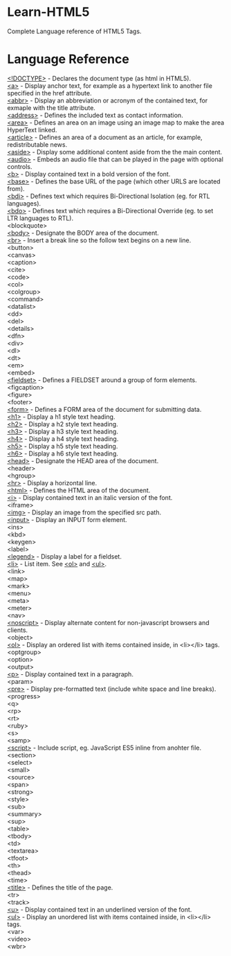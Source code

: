 # Learn-HTML5
Complete Language reference of HTML5 Tags.

# Language Reference

[&lt;!DOCTYPE&gt;](doctype.html) - Declares the document type (as html in HTML5).\
[&lt;a&gt;](a.html) - Display anchor text, for example as a hypertext link to another file specified in the href attribute.\
[&lt;abbr&gt;](abbr.html) - Display an abbreviation or acronym of the contained text, for exmaple with the title attribute.\
[&lt;address&gt;](address.html) - Defines the included text as contact information.\
[&lt;area&gt;](area.html) - Defines an area on an image using an image map to make the area HyperText linked.\
[&lt;article&gt;](article.html) - Defines an area of a document as an article, for example, redistributable news.\
[&lt;aside&gt;](aside.html) - Display some additional content aside from the the main content.\
[&lt;audio&gt;](audio.html) - Embeds an audio file that can be played in the page with optional controls.\
[&lt;b&gt;](b.html) - Display contained text in a bold version of the font.\
[&lt;base&gt;](base.html) - Defines the base URL of the page (which other URLS are located from).\
[&lt;bdi&gt;](base.html) - Defines text which requires Bi-Directional Isolation (eg. for RTL languages).\
[&lt;bdo&gt;](bdo.html) - Defines text which requires a Bi-Directional Override (eg. to set LTR languages to RTL). \
&lt;blockquote&gt;\
[&lt;body&gt;](body.html) - Designate the BODY area of the document.\
[&lt;br&gt;](br.html) - Insert a break line so the follow text begins on a new line.\
&lt;button&gt;\
&lt;canvas&gt;\
&lt;caption&gt;\
&lt;cite&gt;\
&lt;code&gt;\
&lt;col&gt;\
&lt;colgroup&gt;\
&lt;command&gt;\
&lt;datalist&gt;\
&lt;dd&gt;\
&lt;del&gt;\
&lt;details&gt;\
&lt;dfn&gt;\
&lt;div&gt;\
&lt;dl&gt;\
&lt;dt&gt;\
&lt;em&gt;\
&lt;embed&gt;\
[&lt;fieldset&gt;](fieldset.html) - Defines a FIELDSET around a group of form elements.\
&lt;figcaption&gt;\
&lt;figure&gt;\
&lt;footer&gt;\
[&lt;form&gt;](form.html) - Defines a FORM area of the document for submitting data.\
[&lt;h1&gt;](h1.html) - Display a h1 style text heading.\
[&lt;h2&gt;](h2.html) - Display a h2 style text heading.\
[&lt;h3&gt;](h3.html) - Display a h3 style text heading.\
[&lt;h4&gt;](h4.html) - Display a h4 style text heading.\
[&lt;h5&gt;](h5.html) - Display a h5 style text heading.\
[&lt;h6&gt;](h6.html) - Display a h6 style text heading.\
[&lt;head&gt;](head.html) - Designate the HEAD area of the document.\
&lt;header&gt;\
&lt;hgroup&gt;\
[&lt;hr&gt;](hr.html) - Display a horizontal line.\
[&lt;html&gt;](htmlhtml) - Defines the HTML area of the document.\
[&lt;i&gt;](i.html) - Display contained text in an italic version of the font.\
&lt;iframe&gt;\
[&lt;img&gt;](img.html) - Display an image from the specified src path.\
[&lt;input&gt;](input.html) - Display an INPUT form element.\
&lt;ins&gt;\
&lt;kbd&gt;\
&lt;keygen&gt;\
&lt;label&gt;\
[&lt;legend&gt;](legend.html) - Display a label for a fieldset.\
[&lt;li&gt;](ol.html) - List item. See [&lt;ol&gt;](ol.html) and [&lt;ul&gt;](ul.html).\
&lt;link&gt;\
&lt;map&gt;\
&lt;mark&gt;\
&lt;menu&gt;\
&lt;meta&gt;\
&lt;meter&gt;\
&lt;nav&gt;\
[&lt;noscript&gt;](nocript.html) - Display alternate content for non-javascript browsers and clients.\
&lt;object&gt;\
[&lt;ol&gt;](ol.html) - Display an ordered list with items contained inside, in &lt;li&gt;&lt;/li&gt; tags.\
&lt;optgroup&gt;\
&lt;option&gt;\
&lt;output&gt;\
[&lt;p&gt;](p.html) - Display contained text in a paragraph.\
&lt;param&gt;\
[&lt;pre&gt;](pre.html) - Display pre-formatted text (include white space and line breaks).\
&lt;progress&gt;\
&lt;q&gt;\
&lt;rp&gt;\
&lt;rt&gt;\
&lt;ruby&gt;\
&lt;s&gt;\
&lt;samp&gt;\
[&lt;script&gt;](script.html) - Include script, eg. JavaScript ES5 inline from anohter file.\
&lt;section&gt;\
&lt;select&gt;\
&lt;small&gt;\
&lt;source&gt;\
&lt;span&gt;\
&lt;strong&gt;\
&lt;style&gt;\
&lt;sub&gt;\
&lt;summary&gt;\
&lt;sup&gt;\
&lt;table&gt;\
&lt;tbody&gt;\
&lt;td&gt;\
&lt;textarea&gt;\
&lt;tfoot&gt;\
&lt;th&gt;\
&lt;thead&gt;\
&lt;time&gt;\
[&lt;title&gt;](title.html) - Defines the title of the page.\
&lt;tr&gt;\
&lt;track&gt;\
[&lt;u&gt;](u.html) - Display contained text in an underlined version of the font.\
[&lt;ul&gt;](ul.html) - Display an unordered list with items contained inside, in &lt;li&gt;&lt;/li&gt; tags.\
&lt;var&gt;\
&lt;video&gt;\
&lt;wbr&gt;
